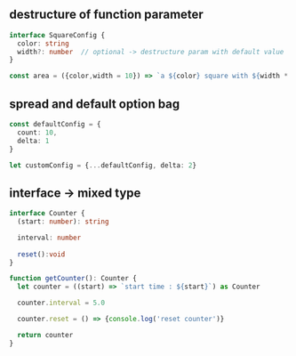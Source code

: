 ## destructure of function parameter

```typescript
interface SquareConfig {
  color: string
  width?: number  // optional -> destructure param with default value
}

const area = ({color,width = 10}) => `a ${color} square with ${width * width} area.`
```

## spread and default option bag

```typescript
const defaultConfig = {
  count: 10,
  delta: 1
}

let customConfig = {...defaultConfig, delta: 2}
```

## interface -> mixed type

```typescript
interface Counter {
  (start: number): string

  interval: number
  
  reset():void
}

function getCounter(): Counter {
  let counter = ((start) => `start time : ${start}`) as Counter

  counter.interval = 5.0

  counter.reset = () => {console.log('reset counter')}

  return counter
}
```


